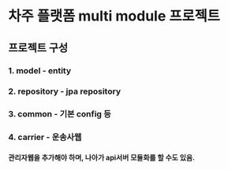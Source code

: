 # 차주 플랫폼 multi module 프로젝트

## 프로젝트 구성

### 1. model - entity

### 2. repository - jpa repository

### 3. common - 기본 config 등

### 4. carrier - 운송사웹

#### 관리자웹을 추가해야 하며, 나아가 api서버 모듈화를 할 수도 있음.

